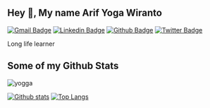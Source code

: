## Hey 👋, My name Arif Yoga Wiranto
[![Gmail Badge](https://img.shields.io/badge/-arifyoga987@gmail.com-c14438?style=flat&logo=Gmail&logoColor=white&link=mailto:arifyoga987@gmail.com)](mailto:arifyoga987@gmail.com) 
[![Linkedin Badge](https://img.shields.io/badge/-arif-yoga-wiranto-2587b510a-0072b1?style=flat&logo=Linkedin&logoColor=white&link=https://www.linkedin.com/in/arif-yoga-wiranto-2587b510a/)](https://www.linkedin.com/in/arif-yoga-wiranto-2587b510a/) 
[![Github Badge](https://img.shields.io/badge/-yogga-grey?style=flat&logo=github&logoColor=white&link=https://github.com/yogga/)](https://www.github.com/yogga/) [![Twitter Badge](https://img.shields.io/badge/-ar_yoga7-00acee?style=flat&logo=twitter&logoColor=white&link=https://twitter.com/ar_yoga7/)](https://www.twitter.com/ar_yoga7/) <p align='left'>Long life learner</p>
## Some of my Github Stats
<p align=left> <img src=https://komarev.com/ghpvc/?username=yogga alt=yogga /> </p>

[![Github stats](https://github-readme-stats.vercel.app/api?username=yogga&show_icons=true&include_all_commits=true)](https://github.com/yogga/github-readme-stats)
[![Top Langs](https://github-readme-stats.vercel.app/api/top-langs/?username=yogga&layout=compact)](https://github.com/yogga/github-readme-stats)

<!--
**yogga/yogga** is a ✨ _special_ ✨ repository because its `README.md` (this file) appears on your GitHub profile.

Here are some ideas to get you started:

- 🔭 I’m currently working on ...
- 🌱 I’m currently learning ...
- 👯 I’m looking to collaborate on ...
- 🤔 I’m looking for help with ...
- 💬 Ask me about ...
- 📫 How to reach me: ...
- 😄 Pronouns: ...
- ⚡ Fun fact: ...
-->
